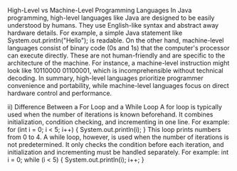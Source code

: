 High-Level vs Machine-Level Programming Languages
In Java programming, high-level languages like Java are designed to be easily understood by humans. 
They use English-like syntax and abstract away hardware details. For example, a simple Java statement like System.out.println("Hello"); is readable.
On the other hand, machine-level languages consist of binary code (0s and 1s) that the computer's processor can execute directly. These are not human-friendly and are specific to the architecture of the machine. For instance, a machine-level instruction might look like 10110000 01100001, which is incomprehensible without technical decoding.
In summary, high-level languages prioritize programmer convenience and portability, while machine-level languages focus on direct hardware control and performance.


ii) Difference Between a For Loop and a While Loop
A for loop is typically used when the number of iterations is known beforehand. It combines initialization, condition checking, and incrementing in one line. For example:
for (int i = 0; i < 5; i++) {
    System.out.println(i);
}
This loop prints numbers from 0 to 4.
A while loop, however, is used when the number of iterations is not predetermined. It only checks the condition before each iteration, and initialization and incrementing must be handled separately. For example:
int i = 0;
while (i < 5) {
    System.out.println(i);
    i++;
}

